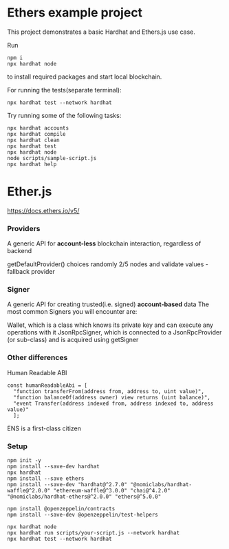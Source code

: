 # Ethers example project

This project demonstrates a basic Hardhat and Ethers.js use case.

Run

```
npm i
npx hardhat node
```

to install required packages and start local blockchain.

For running the tests(separate terminal):

```
npx hardhat test --network hardhat
```

Try running some of the following tasks:

```shell
npx hardhat accounts
npx hardhat compile
npx hardhat clean
npx hardhat test
npx hardhat node
node scripts/sample-script.js
npx hardhat help
```

# Ether.js

https://docs.ethers.io/v5/

### Providers

A generic API for **account-less** blockchain interaction, regardless of backend

getDefaultProvider() choices randomly 2/5 nodes and validate values - fallback provider

### Signer

A generic API for creating trusted(i.e. signed) **account-based** data
The most common Signers you will encounter are:

Wallet, which is a class which knows its private key and can execute any operations with it
JsonRpcSigner, which is connected to a JsonRpcProvider (or sub-class) and is acquired using getSigner

### Other differences

Human Readable ABI

```
const humanReadableAbi = [
  "function transferFrom(address from, address to, uint value)",
  "function balanceOf(address owner) view returns (uint balance)",
  "event Transfer(address indexed from, address indexed to, address value)"
  ];
```

ENS is a first-class citizen

### Setup

```
npm init -y
npm install --save-dev hardhat
npx hardhat
npm install --save ethers
npm install --save-dev "hardhat@^2.7.0" "@nomiclabs/hardhat-waffle@^2.0.0" "ethereum-waffle@^3.0.0" "chai@^4.2.0" "@nomiclabs/hardhat-ethers@^2.0.0" "ethers@^5.0.0"

npm install @openzeppelin/contracts
npm install --save-dev @openzeppelin/test-helpers
```

```
npx hardhat node
npx hardhat run scripts/your-script.js --network hardhat
npx hardhat test --network hardhat
```
